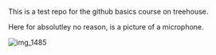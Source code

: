 This is a test repo for the github basics course on treehouse.

Here for absolutley no reason, is a picture of a microphone.

![img_1485](https://cloud.githubusercontent.com/assets/21044830/25307405/4d949cda-276e-11e7-8696-68935d61c0ad.JPG)
